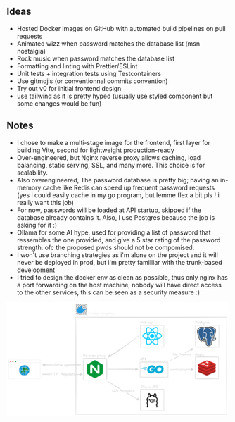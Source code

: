 ## Ideas
- Hosted Docker images on GitHub with automated build pipelines on pull requests
- Animated wizz when password matches the database list (msn nostalgia)
- Rock music when password matches the database list
- Formatting and linting with Prettier/ESLint
- Unit tests + integration tests using Testcontainers
- Use gitmojis (or conventionnal commits convention)
- Try out v0 for initial frontend design
- use tailwind as it is pretty hyped (usually use styled component but some changes would be fun) 

## Notes
- I chose to make a multi-stage image for the frontend, first layer for building Vite, second for lightweight production-ready
- Over-engineered, but Nginx reverse proxy allows caching, load balancing, static serving, SSL, and many more. This choice is for scalability.
- Also overengineered, The password database is pretty big; having an in-memory cache like Redis can speed up frequent password requests (yes i could easily cache in my go program, but lemme flex a bit pls ! i really want this job)
- For now, passwords will be loaded at API startup, skipped if the database already contains it. Also, I use Postgres because the job is asking for it :)
- Ollama for some AI hype, used for providing a list of password that ressembles the one provided, and give a 5 star rating of the password strength. ofc the proposed pwds should not be compomised.
- I won't use branching strategies as i'm alone on the project and it will never be deployed in prod, but i'm pretty familliar with the trunk-based development
- I tried to design the docker env as clean as possible, thus only nginx has a port forwarding on the host machine, nobody will have direct access to the other services, this can be seen as a security measure :)

![Description de l'image](docs/haveibeenrocked-architecture.png)


